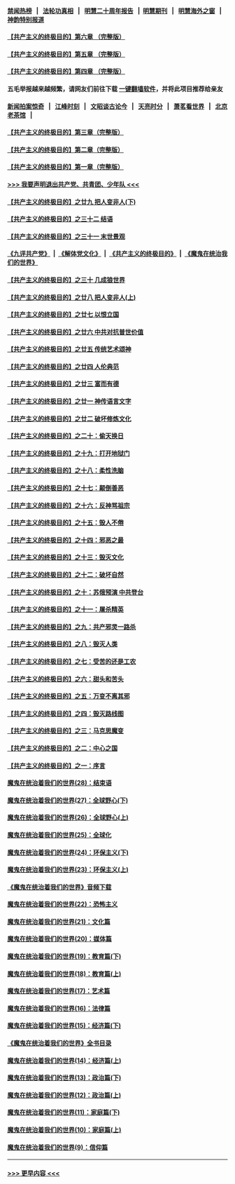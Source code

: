 #### [禁闻热榜](热点新闻.md?=0)  &nbsp;&nbsp;|&nbsp;&nbsp; [法轮功真相](https://github.com/gfw-breaker/truth/blob/master/README.md?=0) &nbsp;&nbsp;|&nbsp;&nbsp; [明慧二十周年报告](https://github.com/gfw-breaker/mh-reports/blob/master/README.md?=0) &nbsp;&nbsp;|&nbsp;&nbsp;[明慧期刊](https://github.com/gfw-breaker/mh-qikan) &nbsp;&nbsp;|&nbsp;&nbsp; [明慧海外之窗](https://github.com/gfw-breaker/mh-news/blob/master/README.md?=0) &nbsp;&nbsp;|&nbsp;&nbsp; [神韵特别报道](https://github.com/gfw-breaker/mh-news/blob/master/shenyun.md?=0)
#### [【共产主义的终极目的】第六章 （完整版）](../pages/nsc422/n11428913.md?t=03052131) 
#### [【共产主义的终极目的】第五章 （完整版）](../pages/nsc422/n11428912.md?t=03052131) 
#### [【共产主义的终极目的】第四章 （完整版）](../pages/nsc422/n11428907.md?t=03052131) 
#### 五毛举报越来越频繁，请网友们前往下载 [一键翻墙软件](https://github.com/gfw-breaker/ssr-accounts)，并将此项目推荐给亲友
#### [新闻拍案惊奇](https://github.com/gfw-breaker/banned-news/blob/master/pages/link4.md) &nbsp;&nbsp;|&nbsp;&nbsp; [江峰时刻](https://github.com/gfw-breaker/banned-news/blob/master/pages/link4.md) &nbsp;&nbsp;|&nbsp;&nbsp; [文昭谈古论今](https://github.com/gfw-breaker/banned-news/blob/master/pages/link4.md) &nbsp;&nbsp;|&nbsp;&nbsp; [天亮时分](https://github.com/gfw-breaker/banned-news/blob/master/pages/link4.md) &nbsp;&nbsp;|&nbsp;&nbsp; [萧茗看世界](https://github.com/gfw-breaker/banned-news/blob/master/pages/link4.md) &nbsp;&nbsp;|&nbsp;&nbsp; [北京老茶馆](https://github.com/gfw-breaker/banned-news/blob/master/pages/link4.md) &nbsp;&nbsp;|&nbsp;&nbsp; 
#### [【共产主义的终极目的】第三章（完整版）](../pages/nsc422/n11428848.md?t=03052131) 
#### [【共产主义的终极目的】第二章（完整版）](../pages/nsc422/n11428831.md?t=03052131) 
#### [【共产主义的终极目的】第一章（完整版）](../pages/nsc422/n11417651.md?t=03052131) 
#### [>>> 我要声明退出共产党、共青团、少年队 <<<](https://github.com/begood0513/goodnews/blob/master/quit/letter.md) 
#### [【共产主义的终极目的】之廿九 把人变非人(下)](../pages/nsc422/n11344140.md?t=03052131) 
#### [【共产主义的终极目的】之三十二 结语](../pages/nsc422/n11360535.md?t=03052131) 
#### [【共产主义的终极目的】之三十一 末世景观](../pages/nsc422/n11351129.md?t=03052131) 
#### [《九评共产党》](https://github.com/begood0513/9ping.md/blob/master/README.md) &nbsp;|&nbsp; [《解体党文化》](../../../../jtdwh.md/blob/master/README.md)  &nbsp;|&nbsp; [《共产主义的终极目的》](../../../../gczydzjmd.md/blob/master/README.md) &nbsp;|&nbsp; [《魔鬼在统治我们的世界》](../../../../mgztzwmdsj.md/blob/master/README.md) 
#### [【共产主义的终极目的】之三十 几成狼世界](../pages/nsc422/n11348280.md?t=03052131) 
#### [【共产主义的终极目的】之廿八 把人变非人(上)](../pages/nsc422/n11340492.md?t=03052131) 
#### [【共产主义的终极目的】之廿七 以恨立国](../pages/nsc422/n11336944.md?t=03052131) 
#### [【共产主义的终极目的】之廿六 中共对抗普世价值](../pages/nsc422/n11324785.md?t=03052131) 
#### [【共产主义的终极目的】之廿五 传统艺术颂神](../pages/nsc422/n11296396.md?t=03052131) 
#### [【共产主义的终极目的】之廿四 人伦典范](../pages/nsc422/n11296397.md?t=03052131) 
#### [【共产主义的终极目的】之廿三 富而有德](../pages/nsc422/n11283598.md?t=03052131) 
#### [【共产主义的终极目的】之廿一 神传语言文字](../pages/nsc422/n11263265.md?t=03052131) 
#### [【共产主义的终极目的】之廿二 破坏修炼文化](../pages/nsc422/n11245728.md?t=03052131) 
#### [【共产主义的终极目的】之二十：偷天换日](../pages/nsc422/n11238846.md?t=03052131) 
#### [【共产主义的终极目的】之十九：打开地狱门](../pages/nsc422/n11206376.md?t=03052131) 
#### [【共产主义的终极目的】之十八：柔性洗脑](../pages/nsc422/n11199994.md?t=03052131) 
#### [【共产主义的终极目的】之十七：颠倒善恶](../pages/nsc422/n11179782.md?t=03052131) 
#### [【共产主义的终极目的】之十六：反神骂祖宗](../pages/nsc422/n11166798.md?t=03052131) 
#### [【共产主义的终极目的】之十五：毁人不倦](../pages/nsc422/n11166792.md?t=03052131) 
#### [【共产主义的终极目的】之十四：邪恶之最](../pages/nsc422/n11150249.md?t=03052131) 
#### [【共产主义的终极目的】之十三：毁灭文化](../pages/nsc422/n11135227.md?t=03052131) 
#### [【共产主义的终极目的】之十二：破坏自然](../pages/nsc422/n11135214.md?t=03052131) 
#### [【共产主义的终极目的】之十：苏俄预演 中共登台](../pages/nsc422/n11118424.md?t=03052131) 
#### [【共产主义的终极目的】之十一：屠杀精英](../pages/nsc422/n11118442.md?t=03052131) 
#### [【共产主义的终极目的】之九：共产邪灵一路杀](../pages/nsc422/n11114139.md?t=03052131) 
#### [【共产主义的终极目的】之八：毁灭人类](../pages/nsc422/n11108503.md?t=03052131) 
#### [【共产主义的终极目的】之七：受苦的还是工农](../pages/nsc422/n11101809.md?t=03052131) 
#### [【共产主义的终极目的】之六：甜头和苦头](../pages/nsc422/n11096971.md?t=03052131) 
#### [【共产主义的终极目的】之五：万变不离其邪](../pages/nsc422/n11091285.md?t=03052131) 
#### [【共产主义的终极目的】之四：毁灭路线图](../pages/nsc422/n11086284.md?t=03052131) 
#### [【共产主义的终极目的】之三：马克思魔变](../pages/nsc422/n11061941.md?t=03052131) 
#### [【共产主义的终极目的】之二：中心之国](../pages/nsc422/n11047728.md?t=03052131) 
#### [【共产主义的终极目的】之一：序言](../pages/nsc422/n11086077.md?t=03052131) 
#### [魔鬼在统治着我们的世界(28)：结束语](../pages/nsc422/n10936246.md?t=03052131) 
#### [魔鬼在统治着我们的世界(27)：全球野心(下)](../pages/nsc422/n10928319.md?t=03052131) 
#### [魔鬼在统治着我们的世界(26)：全球野心(上)](../pages/nsc422/n10900318.md?t=03052131) 
#### [魔鬼在统治着我们的世界(25)：全球化](../pages/nsc422/n10788205.md?t=03052131) 
#### [魔鬼在统治着我们的世界(24)：环保主义(下)](../pages/nsc422/n10695307.md?t=03052131) 
#### [魔鬼在统治着我们的世界(23)：环保主义(上)](../pages/nsc422/n10688613.md?t=03052131) 
#### [《魔鬼在统治着我们的世界》音频下载](../pages/nsc422/n10635553.md?t=03052131) 
#### [魔鬼在统治着我们的世界(22)：恐怖主义](../pages/nsc422/n10614727.md?t=03052131) 
#### [魔鬼在统治着我们的世界(21)：文化篇](../pages/nsc422/n10597706.md?t=03052131) 
#### [魔鬼在统治着我们的世界(20)：媒体篇](../pages/nsc422/n10586579.md?t=03052131) 
#### [魔鬼在统治着我们的世界(19)：教育篇(下)](../pages/nsc422/n10564808.md?t=03052131) 
#### [魔鬼在统治着我们的世界(18)：教育篇(上)](../pages/nsc422/n10526970.md?t=03052131) 
#### [魔鬼在统治着我们的世界(17)：艺术篇](../pages/nsc422/n10499093.md?t=03052131) 
#### [魔鬼在统治着我们的世界(16)：法律篇](../pages/nsc422/n10485969.md?t=03052131) 
#### [魔鬼在统治着我们的世界(15)：经济篇(下)](../pages/nsc422/n10469975.md?t=03052131) 
#### [《魔鬼在统治着我们的世界》全书目录](../pages/nsc422/n10464261.md?t=03052131) 
#### [魔鬼在统治着我们的世界(14)：经济篇(上)](../pages/nsc422/n10457370.md?t=03052131) 
#### [魔鬼在统治着我们的世界(13)：政治篇(下)](../pages/nsc422/n10448270.md?t=03052131) 
#### [魔鬼在统治着我们的世界(12)：政治篇(上)](../pages/nsc422/n10444576.md?t=03052131) 
#### [魔鬼在统治着我们的世界(11)：家庭篇(下)](../pages/nsc422/n10440961.md?t=03052131) 
#### [魔鬼在统治着我们的世界(10)：家庭篇(上)](../pages/nsc422/n10435448.md?t=03052131) 
#### [魔鬼在统治着我们的世界(9)：信仰篇](../pages/nsc422/n10432159.md?t=03052131) 

----
#### [ >>> 更早内容 <<< ](../indexes/nsc422-earlier.md)
